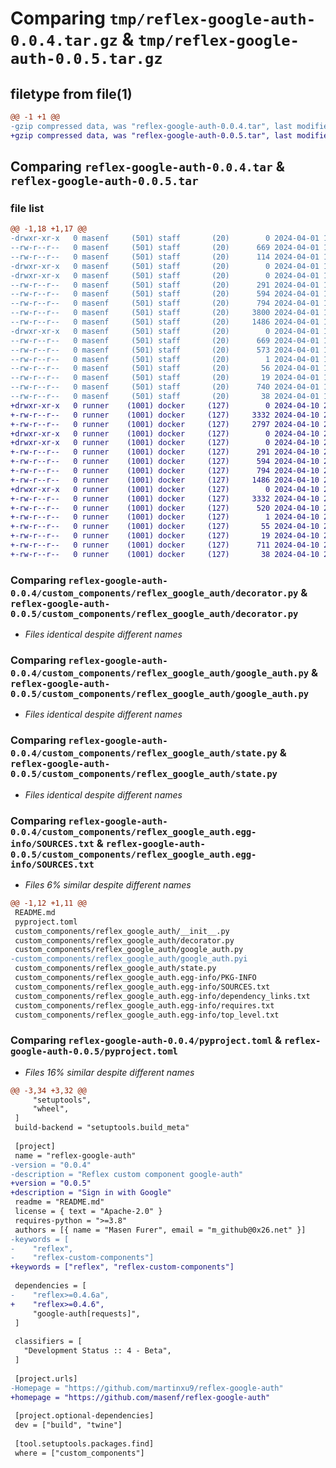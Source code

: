 # Comparing `tmp/reflex-google-auth-0.0.4.tar.gz` & `tmp/reflex-google-auth-0.0.5.tar.gz`

## filetype from file(1)

```diff
@@ -1 +1 @@
-gzip compressed data, was "reflex-google-auth-0.0.4.tar", last modified: Mon Apr  1 19:16:19 2024, max compression
+gzip compressed data, was "reflex-google-auth-0.0.5.tar", last modified: Wed Apr 10 21:51:20 2024, max compression
```

## Comparing `reflex-google-auth-0.0.4.tar` & `reflex-google-auth-0.0.5.tar`

### file list

```diff
@@ -1,18 +1,17 @@
-drwxr-xr-x   0 masenf     (501) staff       (20)        0 2024-04-01 19:16:19.348198 reflex-google-auth-0.0.4/
--rw-r--r--   0 masenf     (501) staff       (20)      669 2024-04-01 19:16:19.347998 reflex-google-auth-0.0.4/PKG-INFO
--rw-r--r--   0 masenf     (501) staff       (20)      114 2024-04-01 19:11:19.000000 reflex-google-auth-0.0.4/README.md
-drwxr-xr-x   0 masenf     (501) staff       (20)        0 2024-04-01 19:16:19.345464 reflex-google-auth-0.0.4/custom_components/
-drwxr-xr-x   0 masenf     (501) staff       (20)        0 2024-04-01 19:16:19.346831 reflex-google-auth-0.0.4/custom_components/reflex_google_auth/
--rw-r--r--   0 masenf     (501) staff       (20)      291 2024-04-01 19:11:19.000000 reflex-google-auth-0.0.4/custom_components/reflex_google_auth/__init__.py
--rw-r--r--   0 masenf     (501) staff       (20)      594 2024-04-01 19:11:19.000000 reflex-google-auth-0.0.4/custom_components/reflex_google_auth/decorator.py
--rw-r--r--   0 masenf     (501) staff       (20)      794 2024-04-01 19:11:51.000000 reflex-google-auth-0.0.4/custom_components/reflex_google_auth/google_auth.py
--rw-r--r--   0 masenf     (501) staff       (20)     3800 2024-04-01 19:16:18.000000 reflex-google-auth-0.0.4/custom_components/reflex_google_auth/google_auth.pyi
--rw-r--r--   0 masenf     (501) staff       (20)     1486 2024-04-01 19:11:19.000000 reflex-google-auth-0.0.4/custom_components/reflex_google_auth/state.py
-drwxr-xr-x   0 masenf     (501) staff       (20)        0 2024-04-01 19:16:19.347697 reflex-google-auth-0.0.4/custom_components/reflex_google_auth.egg-info/
--rw-r--r--   0 masenf     (501) staff       (20)      669 2024-04-01 19:16:19.000000 reflex-google-auth-0.0.4/custom_components/reflex_google_auth.egg-info/PKG-INFO
--rw-r--r--   0 masenf     (501) staff       (20)      573 2024-04-01 19:16:19.000000 reflex-google-auth-0.0.4/custom_components/reflex_google_auth.egg-info/SOURCES.txt
--rw-r--r--   0 masenf     (501) staff       (20)        1 2024-04-01 19:16:19.000000 reflex-google-auth-0.0.4/custom_components/reflex_google_auth.egg-info/dependency_links.txt
--rw-r--r--   0 masenf     (501) staff       (20)       56 2024-04-01 19:16:19.000000 reflex-google-auth-0.0.4/custom_components/reflex_google_auth.egg-info/requires.txt
--rw-r--r--   0 masenf     (501) staff       (20)       19 2024-04-01 19:16:19.000000 reflex-google-auth-0.0.4/custom_components/reflex_google_auth.egg-info/top_level.txt
--rw-r--r--   0 masenf     (501) staff       (20)      740 2024-04-01 19:15:08.000000 reflex-google-auth-0.0.4/pyproject.toml
--rw-r--r--   0 masenf     (501) staff       (20)       38 2024-04-01 19:16:19.348236 reflex-google-auth-0.0.4/setup.cfg
+drwxr-xr-x   0 runner    (1001) docker     (127)        0 2024-04-10 21:51:20.002693 reflex-google-auth-0.0.5/
+-rw-r--r--   0 runner    (1001) docker     (127)     3332 2024-04-10 21:51:20.002693 reflex-google-auth-0.0.5/PKG-INFO
+-rw-r--r--   0 runner    (1001) docker     (127)     2797 2024-04-10 21:50:41.000000 reflex-google-auth-0.0.5/README.md
+drwxr-xr-x   0 runner    (1001) docker     (127)        0 2024-04-10 21:51:19.998693 reflex-google-auth-0.0.5/custom_components/
+drwxr-xr-x   0 runner    (1001) docker     (127)        0 2024-04-10 21:51:19.998693 reflex-google-auth-0.0.5/custom_components/reflex_google_auth/
+-rw-r--r--   0 runner    (1001) docker     (127)      291 2024-04-10 21:50:41.000000 reflex-google-auth-0.0.5/custom_components/reflex_google_auth/__init__.py
+-rw-r--r--   0 runner    (1001) docker     (127)      594 2024-04-10 21:50:41.000000 reflex-google-auth-0.0.5/custom_components/reflex_google_auth/decorator.py
+-rw-r--r--   0 runner    (1001) docker     (127)      794 2024-04-10 21:50:41.000000 reflex-google-auth-0.0.5/custom_components/reflex_google_auth/google_auth.py
+-rw-r--r--   0 runner    (1001) docker     (127)     1486 2024-04-10 21:50:41.000000 reflex-google-auth-0.0.5/custom_components/reflex_google_auth/state.py
+drwxr-xr-x   0 runner    (1001) docker     (127)        0 2024-04-10 21:51:19.998693 reflex-google-auth-0.0.5/custom_components/reflex_google_auth.egg-info/
+-rw-r--r--   0 runner    (1001) docker     (127)     3332 2024-04-10 21:51:19.000000 reflex-google-auth-0.0.5/custom_components/reflex_google_auth.egg-info/PKG-INFO
+-rw-r--r--   0 runner    (1001) docker     (127)      520 2024-04-10 21:51:19.000000 reflex-google-auth-0.0.5/custom_components/reflex_google_auth.egg-info/SOURCES.txt
+-rw-r--r--   0 runner    (1001) docker     (127)        1 2024-04-10 21:51:19.000000 reflex-google-auth-0.0.5/custom_components/reflex_google_auth.egg-info/dependency_links.txt
+-rw-r--r--   0 runner    (1001) docker     (127)       55 2024-04-10 21:51:19.000000 reflex-google-auth-0.0.5/custom_components/reflex_google_auth.egg-info/requires.txt
+-rw-r--r--   0 runner    (1001) docker     (127)       19 2024-04-10 21:51:19.000000 reflex-google-auth-0.0.5/custom_components/reflex_google_auth.egg-info/top_level.txt
+-rw-r--r--   0 runner    (1001) docker     (127)      711 2024-04-10 21:50:41.000000 reflex-google-auth-0.0.5/pyproject.toml
+-rw-r--r--   0 runner    (1001) docker     (127)       38 2024-04-10 21:51:20.002693 reflex-google-auth-0.0.5/setup.cfg
```

### Comparing `reflex-google-auth-0.0.4/custom_components/reflex_google_auth/decorator.py` & `reflex-google-auth-0.0.5/custom_components/reflex_google_auth/decorator.py`

 * *Files identical despite different names*

### Comparing `reflex-google-auth-0.0.4/custom_components/reflex_google_auth/google_auth.py` & `reflex-google-auth-0.0.5/custom_components/reflex_google_auth/google_auth.py`

 * *Files identical despite different names*

### Comparing `reflex-google-auth-0.0.4/custom_components/reflex_google_auth/state.py` & `reflex-google-auth-0.0.5/custom_components/reflex_google_auth/state.py`

 * *Files identical despite different names*

### Comparing `reflex-google-auth-0.0.4/custom_components/reflex_google_auth.egg-info/SOURCES.txt` & `reflex-google-auth-0.0.5/custom_components/reflex_google_auth.egg-info/SOURCES.txt`

 * *Files 6% similar despite different names*

```diff
@@ -1,12 +1,11 @@
 README.md
 pyproject.toml
 custom_components/reflex_google_auth/__init__.py
 custom_components/reflex_google_auth/decorator.py
 custom_components/reflex_google_auth/google_auth.py
-custom_components/reflex_google_auth/google_auth.pyi
 custom_components/reflex_google_auth/state.py
 custom_components/reflex_google_auth.egg-info/PKG-INFO
 custom_components/reflex_google_auth.egg-info/SOURCES.txt
 custom_components/reflex_google_auth.egg-info/dependency_links.txt
 custom_components/reflex_google_auth.egg-info/requires.txt
 custom_components/reflex_google_auth.egg-info/top_level.txt
```

### Comparing `reflex-google-auth-0.0.4/pyproject.toml` & `reflex-google-auth-0.0.5/pyproject.toml`

 * *Files 16% similar despite different names*

```diff
@@ -3,34 +3,32 @@
     "setuptools",
     "wheel",
 ]
 build-backend = "setuptools.build_meta"
 
 [project]
 name = "reflex-google-auth"
-version = "0.0.4"
-description = "Reflex custom component google-auth"
+version = "0.0.5"
+description = "Sign in with Google"
 readme = "README.md"
 license = { text = "Apache-2.0" }
 requires-python = ">=3.8"
 authors = [{ name = "Masen Furer", email = "m_github@0x26.net" }]
-keywords = [
-    "reflex",
-    "reflex-custom-components"]
+keywords = ["reflex", "reflex-custom-components"]
 
 dependencies = [
-    "reflex>=0.4.6a",
+    "reflex>=0.4.6",
     "google-auth[requests]",
 ]
 
 classifiers = [
   "Development Status :: 4 - Beta",
 ]
 
 [project.urls]
-Homepage = "https://github.com/martinxu9/reflex-google-auth"
+homepage = "https://github.com/masenf/reflex-google-auth"
 
 [project.optional-dependencies]
 dev = ["build", "twine"]
 
 [tool.setuptools.packages.find]
 where = ["custom_components"]
```

